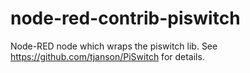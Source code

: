 # node-red-contrib-piswitch
Node-RED node which wraps the piswitch lib.  See https://github.com/tjanson/PiSwitch for details.
